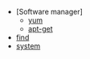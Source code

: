 * [Software manager]
    - [yum](yum.md)
    - [apt-get](apt-get.md)
* [find](find.md)
* [system](system.md)

